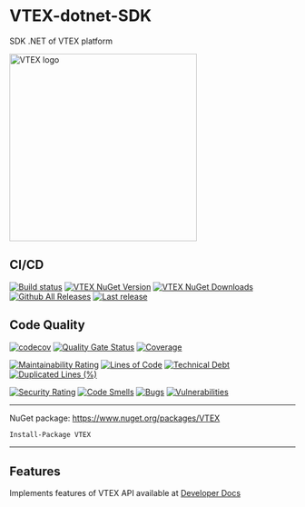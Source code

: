 # VTEX-dotnet-SDK
SDK .NET of VTEX platform

<img src="https://raw.githubusercontent.com/guibranco/VTEX-dotnet-SDK/master/logo.png" width="330" alt="VTEX logo"/>

## CI/CD

[![Build status](https://ci.appveyor.com/api/projects/status/w9g1i60og8jyxo4d?svg=true)](https://ci.appveyor.com/project/guibranco/vtex-dotnet-sdk)
[![VTEX NuGet Version](https://img.shields.io/nuget/v/VTEX.svg?style=flat)](https://www.nuget.org/packages/VTEX/)
[![VTEX NuGet Downloads](https://img.shields.io/nuget/dt/VTEX.svg?style=flat)](https://www.nuget.org/packages/VTEX/)
[![Github All Releases](https://img.shields.io/github/downloads/guibranco/VTEX-dotnet-SDK/total.svg?style=flat)](https://github.com/guibranco/VTEX-dotnet-SDK)
[![Last release](https://img.shields.io/github/release-date/guibranco/VTEX-dotnet-SDK.svg?style=flat)](https://github.com/guibranco/VTEX-dotnet-SDK)

## Code Quality

[![codecov](https://codecov.io/gh/guibranco/VTEX-dotnet-SDK/branch/master/graph/badge.svg)](https://codecov.io/gh/guibranco/VTEX-dotnet-SDK)
[![Quality Gate Status](https://sonarcloud.io/api/project_badges/measure?project=guibranco_VTEX-dotnet-SDK&metric=alert_status)](https://sonarcloud.io/dashboard?id=guibranco_VTEX-dotnet-SDK)
[![Coverage](https://sonarcloud.io/api/project_badges/measure?project=guibranco_VTEX-dotnet-SDK&metric=coverage)](https://sonarcloud.io/dashboard?id=guibranco_VTEX-dotnet-SDK)

[![Maintainability Rating](https://sonarcloud.io/api/project_badges/measure?project=guibranco_VTEX-dotnet-SDK&metric=sqale_rating)](https://sonarcloud.io/dashboard?id=guibranco_VTEX-dotnet-SDK)
[![Lines of Code](https://sonarcloud.io/api/project_badges/measure?project=guibranco_VTEX-dotnet-SDK&metric=ncloc)](https://sonarcloud.io/dashboard?id=guibranco_VTEX-dotnet-SDK)
[![Technical Debt](https://sonarcloud.io/api/project_badges/measure?project=guibranco_VTEX-dotnet-SDK&metric=sqale_index)](https://sonarcloud.io/dashboard?id=guibranco_VTEX-dotnet-SDK)
[![Duplicated Lines (%)](https://sonarcloud.io/api/project_badges/measure?project=guibranco_VTEX-dotnet-SDK&metric=duplicated_lines_density)](https://sonarcloud.io/dashboard?id=guibranco_VTEX-dotnet-SDK)

[![Security Rating](https://sonarcloud.io/api/project_badges/measure?project=guibranco_VTEX-dotnet-SDK&metric=security_rating)](https://sonarcloud.io/dashboard?id=guibranco_VTEX-dotnet-SDK)
[![Code Smells](https://sonarcloud.io/api/project_badges/measure?project=guibranco_VTEX-dotnet-SDK&metric=code_smells)](https://sonarcloud.io/dashboard?id=guibranco_VTEX-dotnet-SDK)
[![Bugs](https://sonarcloud.io/api/project_badges/measure?project=guibranco_VTEX-dotnet-SDK&metric=bugs)](https://sonarcloud.io/dashboard?id=guibranco_VTEX-dotnet-SDK)
[![Vulnerabilities](https://sonarcloud.io/api/project_badges/measure?project=guibranco_VTEX-dotnet-SDK&metric=vulnerabilities)](https://sonarcloud.io/dashboard?id=guibranco_VTEX-dotnet-SDK)

---

NuGet package: https://www.nuget.org/packages/VTEX

```ps
Install-Package VTEX
```

---

## Features

Implements features of VTEX API available at [Developer Docs](https://developers.vtex.com/)
